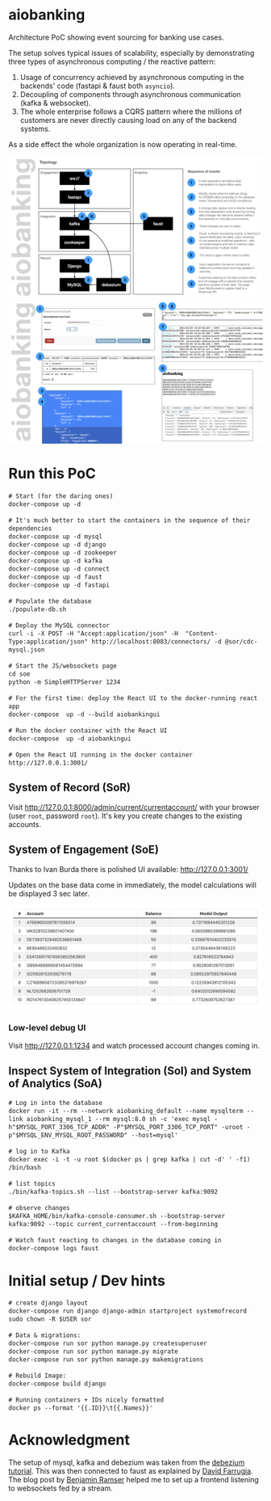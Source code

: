 # aiobanking

Architecture PoC showing event sourcing for banking use cases.

The setup solves typical issues of scalability,
especially by demonstrating three types of
asynchronous computing / the reactive pattern:

1. Usage of concurrency achieved by asynchronous
   computing in the backends' code (fastapi & faust both `asyncio`).
2. Decoupling of components through asynchronous communication (kafka & websocket).
3. The whole enterprise follows a CQRS pattern
   where the millions of customers are never directly causing
   load on any of the backend systems.

As a side effect the whole organization is now
operating in real-time.

![](docs/aiobanking.png)
![](docs/aiobanking.screenshots.png)

# Run this PoC

```
# Start (for the daring ones)
docker-compose up -d

# It's much better to start the containers in the sequence of their dependencies
docker-compose up -d mysql
docker-compose up -d django
docker-compose up -d zookeeper
docker-compose up -d kafka
docker-compose up -d connect
docker-compose up -d faust
docker-compose up -d fastapi

# Populate the database
./populate-db.sh

# Deploy the MySQL connector
curl -i -X POST -H "Accept:application/json" -H  "Content-Type:application/json" http://localhost:8083/connectors/ -d @sor/cdc-mysql.json

# Start the JS/websockets page
cd soe
python -m SimpleHTTPServer 1234

# For the first time: deploy the React UI to the docker-running react app
docker-compose  up -d --build aiobankingui

# Run the docker container with the React UI
docker-compose  up -d aiobankingui

# Open the React UI running in the docker container
http://127.0.0.1:3001/
```

## System of Record (SoR)

Visit http://127.0.0.1:8000/admin/current/currentaccount/ with
your browser (user `root`, password `root`). It's key you create
changes to the existing accounts.

## System of Engagement (SoE)

Thanks to Ivan Burda there is polished UI available: http://127.0.0.1:3001/

Updates on the base data come in immediately, the model calculations will 
be displayed 3 sec later.

![](docs/aiobanking.ui.png)

### Low-level debug UI
Visit http://127.0.0.1:1234 and watch processed account changes
coming in.



## Inspect System of Integration (SoI) and System of Analytics (SoA)

```
# Log in into the database
docker run -it --rm --network aiobanking_default --name mysqlterm --link aiobanking_mysql_1 --rm mysql:8.0 sh -c 'exec mysql -h"$MYSQL_PORT_3306_TCP_ADDR" -P"$MYSQL_PORT_3306_TCP_PORT" -uroot -p"$MYSQL_ENV_MYSQL_ROOT_PASSWORD" --host=mysql'

# log in to Kafka
docker exec -i -t -u root $(docker ps | grep kafka | cut -d' ' -f1) /bin/bash

# list topics
./bin/kafka-topics.sh --list --bootstrap-server kafka:9092

# observe changes
$KAFKA_HOME/bin/kafka-console-consumer.sh --bootstrap-server kafka:9092 --topic current_currentaccount --from-beginning

# Watch faust reacting to changes in the database coming in
docker-compose logs faust
```

# Initial setup / Dev hints

```
# create django layout
docker-compose run django django-admin startproject systemofrecord
sudo chown -R $USER sor

# Data & migrations:
docker-compose run sor python manage.py createsuperuser
docker-compose run sor python manage.py migrate
docker-compose run sor python manage.py makemigrations

# Rebuild Image:
docker-compose build django

# Running containers + IDs nicely formatted
docker ps --format '{{.ID}}\t{{.Names}}'
```

# Acknowledgment

The setup of mysql, kafka and debezium was taken from the [debezium tutorial](https://debezium.io/documentation/reference/1.8/tutorial.html). This was then connected to faust as explained by [David Farrugia](https://towardsdatascience.com/introduction-to-kafka-stream-processing-in-python-e30d34bf3a12). The blog post by
[Benjamin Ramser](https://iwpnd.pw/articles/2020-03/apache-kafka-fastapi-geostream) helped me to set up a frontend listening to websockets fed by a stream.
